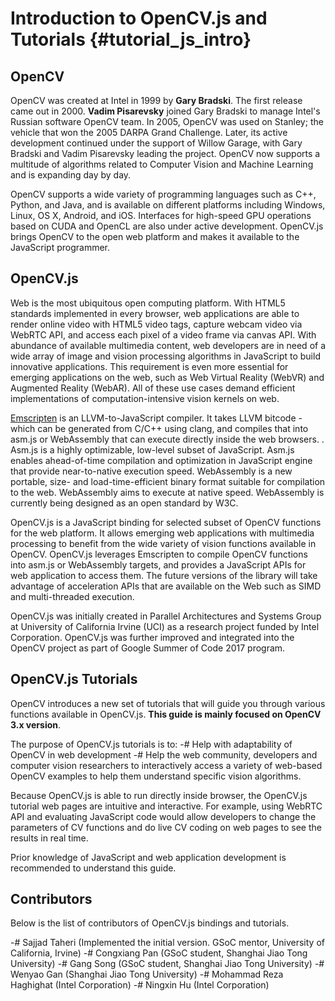 Introduction to OpenCV.js and Tutorials {#tutorial_js_intro}
=======================================

OpenCV
------

OpenCV was created at Intel in 1999 by **Gary Bradski**. The first release came out in 2000. **Vadim Pisarevsky** joined Gary Bradski to manage Intel's Russian software OpenCV team. In 2005, OpenCV was used on Stanley; the vehicle that won the 2005 DARPA Grand Challenge. Later, its active development continued under the support of Willow Garage, with Gary Bradski and Vadim Pisarevsky leading the project. OpenCV now supports a multitude of algorithms related to Computer Vision and Machine Learning and is expanding day by day.

OpenCV supports a wide variety of programming languages such as C++, Python, and Java, and is available on different platforms including Windows, Linux, OS X, Android, and iOS. Interfaces for high-speed GPU operations based on CUDA and OpenCL are also under active development. OpenCV.js brings OpenCV to the open web platform and makes it available to the JavaScript programmer.

OpenCV.js
-------------

Web is the most ubiquitous open computing platform. With HTML5 standards implemented in every browser, web applications are able to render online video with HTML5 video tags, capture webcam video via WebRTC API, and access each pixel of a video frame via canvas API. With abundance of available multimedia content, web developers are in need of a wide array of image and vision processing algorithms in JavaScript to build innovative applications. This requirement is even more essential for emerging applications on the web, such as Web Virtual Reality (WebVR) and Augmented Reality (WebAR). All of these use cases demand efficient implementations of computation-intensive vision kernels on web.

[Emscripten](http://kripken.github.io/emscripten-site) is an LLVM-to-JavaScript compiler. It takes LLVM bitcode - which can be generated from C/C++ using clang, and compiles that into asm.js or WebAssembly that can execute directly inside the web browsers. .  Asm.js is a highly optimizable, low-level subset of JavaScript. Asm.js enables ahead-of-time compilation and optimization in JavaScript engine that provide near-to-native execution speed. WebAssembly is a new portable, size- and load-time-efficient binary format suitable for compilation to the web. WebAssembly aims to execute at native speed. WebAssembly is currently being designed as an open standard by W3C.

OpenCV.js is a JavaScript binding for selected subset of OpenCV functions for the web platform. It allows emerging web applications with multimedia processing to benefit from the wide variety of vision functions available in OpenCV. OpenCV.js leverages Emscripten to compile OpenCV functions into asm.js or WebAssembly targets, and provides a JavaScript APIs for web application to access them. The future versions of the library will take advantage of acceleration APIs that are available on the Web such as SIMD and multi-threaded execution.

OpenCV.js was initially created in Parallel Architectures and Systems Group at University of California Irvine (UCI) as a research project funded by Intel Corporation. OpenCV.js was further improved and integrated into the OpenCV project as part of Google Summer of Code 2017 program.

OpenCV.js Tutorials
-----------------------

OpenCV introduces a new set of tutorials that will guide you through various functions available in OpenCV.js. **This guide is mainly focused on OpenCV 3.x version**.

The purpose of OpenCV.js tutorials is to:
-# Help with adaptability of OpenCV in web development
-# Help the web community, developers and computer vision researchers to interactively access a variety of web-based OpenCV examples to help them understand specific vision algorithms.

Because OpenCV.js is able to run directly inside browser, the OpenCV.js tutorial web pages are intuitive and interactive. For example, using WebRTC API and evaluating JavaScript code would allow developers to change the parameters of CV functions and do live CV coding on web pages to see the results in real time.

Prior knowledge of JavaScript and web application development is recommended to understand this guide.

Contributors
------------

Below is the list of contributors of OpenCV.js bindings and tutorials.

-#  Sajjad Taheri (Implemented the initial version. GSoC mentor, University of California, Irvine)
-#  Congxiang Pan (GSoC student, Shanghai Jiao Tong University)
-#  Gang Song (GSoC student, Shanghai Jiao Tong University)
-#  Wenyao Gan (Shanghai Jiao Tong University)
-#  Mohammad Reza Haghighat (Intel Corporation)
-#  Ningxin Hu (Intel Corporation)